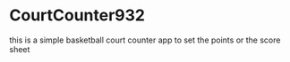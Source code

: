 # CourtCounter932
this is a simple basketball court counter app to set the points or the score sheet
